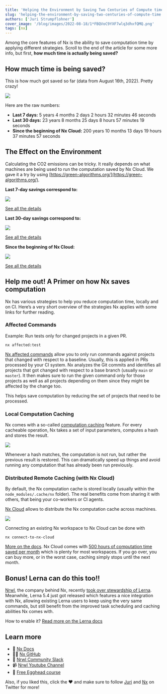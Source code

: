 ```yaml
---
title: 'Helping the Environment by Saving Two Centuries of Compute time'
slug: 'helping-the-environment-by-saving-two-centuries-of-compute-time'
authors: ['Juri Strumpflohner']
cover_image: '/blog/images/2022-08-18/1*FBQVoC9YXF7wlq3dhxfQMQ.png'
tags: [nx]
---
```


Among the core features of Nx is the ability to save computation time by applying different strategies. Scroll to the end of the article for some more info, but first, **how much time is actually being saved?**

## How much time is being saved?

This is how much got saved so far (data from August 16th, 2022). Pretty crazy!

![](/blog/images/2022-08-18/1*pT5u_K51oZBHGll7lz5VzA.avif)

Here are the raw numbers:

- **Last 7 days:** 5 years 4 months 2 days 2 hours 32 minutes 46 seconds
- **Last 30 days:** 23 years 8 months 25 days 8 hours 57 minutes 19 seconds
- **Since the beginning of Nx Cloud:** 200 years 10 months 13 days 19 hours 37 minutes 57 seconds

## The Effect on the Environment

Calculating the CO2 emissions can be tricky. It really depends on what machines are being used to run the computation saved by Nx Cloud. We gave it a try by using [https://green-algorithms.org/](https://green-algorithms.org/).

**Last 7-day savings correspond to:**

![](/blog/images/2022-08-18/0*wtlsJfqliTPK677u.avif)

[See all the details](https://green-algorithms.org//?runTime_hour=46752&runTime_min=0&appVersion=v2.2&locationContinent=North+America&locationCountry=United+States+of+America&locationRegion=US&coreType=CPU&numberCPUs=2&CPUmodel=Xeon+E5-2683+v4&memory=4&platformType=cloudComputing&provider=aws)

**Last 30-day savings correspond to:**

![](/blog/images/2022-08-18/0*20CiOx5JE5Lr0zaU.avif)

[See all the details](https://green-algorithms.org//?runTime_hour=207462&runTime_min=0&appVersion=v2.2&locationContinent=North+America&locationCountry=United+States+of+America&locationRegion=US&coreType=CPU&numberCPUs=2&CPUmodel=Xeon+E5-2683+v4&memory=4&platformType=cloudComputing&provider=aws)

**Since the beginning of Nx Cloud:**

![](/blog/images/2022-08-18/0*BvLzgEHLCJg9_isq.avif)

[See all the details](https://green-algorithms.org//?runTime_hour=1760505&runTime_min=0&appVersion=v2.2&locationContinent=North+America&locationCountry=United+States+of+America&locationRegion=US&coreType=CPU&numberCPUs=2&CPUmodel=Xeon+E5-2683+v4&memory=4&platformType=cloudComputing&provider=aws)

## Help me out! A Primer on how Nx saves computation

Nx has various strategies to help you reduce computation time, locally and on CI. Here’s a very short overview of the strategies Nx applies with some links for further reading.

### Affected Commands

Example: Run tests only for changed projects in a given PR.

```
nx affected:test
```

[Nx affected commands](/ci/features/affected) allow you to only run commands against projects that changed with respect to a baseline. Usually, this is applied in PRs processed by your CI system. Nx analyzes the Git commits and identifies all projects that got changed with respect to a base branch (usually `main` or `master`). It then makes sure to run the given command only for those projects as well as all projects depending on them since they might be affected by the change too.

This helps save computation by reducing the set of projects that need to be processed.

### Local Computation Caching

Nx comes with a so-called [computation caching](/concepts/how-caching-works) feature. For every cacheable operation, Nx takes a set of input parameters, computes a hash and stores the result.

![](/blog/images/2022-08-18/0*MusIEMCW5NlEtaaA.avif)

Whenever a hash matches, the computation is not run, but rather the previous result is restored. This can dramatically speed up things and avoid running any computation that has already been run previously.

### Distributed Remote Caching (with Nx Cloud)

By default, the Nx computation cache is stored locally (usually within the `node_modules/.cache/nx` folder). The real benefits come from sharing it with others, that being your co-workers or CI agents.

[Nx Cloud](/nx-cloud) allows to distribute the Nx computation cache across machines.

![](/blog/images/2022-08-18/0*0uisxJ76ycdSZdA1.avif)

Connecting an existing Nx workspace to Nx Cloud can be done with

```
nx connect-to-nx-cloud
```

[More on the docs](/ci/features/remote-cache). Nx Cloud comes with [500 hours of computation time saved per month](/pricing) which is plenty for most workspaces. If you go over, you can buy more, or in the worst case, caching simply stops until the next month.

## Bonus! Lerna can do this too!!

[Nrwl](/company), the company behind Nx, recently [took over stewardship of Lerna](https://dev.to/nrwl/lerna-is-dead-long-live-lerna-3jal). Meanwhile, Lerna 5.4 just got released which features a nice integration with Nx, allowing existing Lerna users to keep using the very same commands, but still benefit from the improved task scheduling and caching abilities Nx comes with.

How to enable it? [Read more on the Lerna docs](https://lerna.js.org/docs/features/cache-tasks)

## Learn more

- 🧠 [Nx Docs](/getting-started/intro)
- 👩‍💻 [Nx GitHub](https://github.com/nrwl/nx)
- 💬 [Nrwl Community Slack](https://go.nx.dev/community)
- 📹 [Nrwl Youtube Channel](https://www.youtube.com/nrwl_io)
- 🥚 [Free Egghead course](https://egghead.io/courses/scale-react-development-with-nx-4038)

Also, if you liked this, click the ❤️ and make sure to follow [Juri](https://twitter.com/juristr) and [Nx](https://twitter.com/nxdevtools) on Twitter for more!
